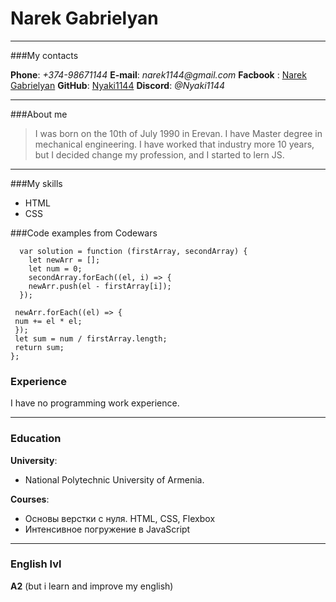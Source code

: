 # Narek Gabrielyan

---

###My contacts

**Phone**: _+374-98671144_
**E-mail**: _narek1144@gmail.com_
**Facbook** : [Narek Gabrielyan](https://www.facebook.com/narek.sirunyan.3)
**GitHub**: [Nyaki1144](https://github.com/Nyaki1144)
**Discord**: _@Nyaki1144_

---

###About me

> I was born on the 10th of July 1990 in Erevan. I have Master degree in mechanical engineering. I have worked that industry more 10 years, but I decided change my profession, and I started to lern JS.

---

###My skills

- HTML
- CSS

###Code examples from Codewars

```
  var solution = function (firstArray, secondArray) {
    let newArr = [];
    let num = 0;
    secondArray.forEach((el, i) => {
    newArr.push(el - firstArray[i]);
  });

 newArr.forEach((el) => {
 num += el * el;
 });
 let sum = num / firstArray.length;
 return sum;
};
```

### Experience

I have no programming work experience.

---

### Education

**University**:

- National Polytechnic University of Armenia.

**Courses**:

- Основы верстки с нуля. HTML, CSS, Flexbox
- Интенсивное погружение в JavaScript

---

### English lvl

**A2** (but i learn and improve my english)

